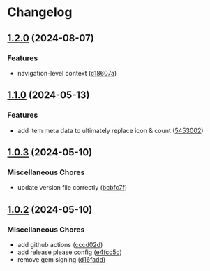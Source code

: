 # Changelog

## [1.2.0](https://github.com/adamcooke/actionnav/compare/v1.1.0...v1.2.0) (2024-08-07)


### Features

* navigation-level context ([c18607a](https://github.com/adamcooke/actionnav/commit/c18607a76d7b822cb0dd90ed7425978a279eede3))

## [1.1.0](https://github.com/adamcooke/actionnav/compare/v1.0.3...v1.1.0) (2024-05-13)


### Features

* add item meta data to ultimately replace icon & count ([5453002](https://github.com/adamcooke/actionnav/commit/54530024af4088424dda320f1362166eaee753ee))

## [1.0.3](https://github.com/adamcooke/actionnav/compare/v1.0.2...v1.0.3) (2024-05-10)


### Miscellaneous Chores

* update version file correctly ([bcbfc7f](https://github.com/adamcooke/actionnav/commit/bcbfc7f8ef1ef129d456d83dd7c3af8114b9dbb0))

## [1.0.2](https://github.com/adamcooke/actionnav/compare/v1.0.1...v1.0.2) (2024-05-10)


### Miscellaneous Chores

* add github actions ([cccd02d](https://github.com/adamcooke/actionnav/commit/cccd02db94fec311e02482407ad3ebdb7a0b9def))
* add release please config ([e4fcc5c](https://github.com/adamcooke/actionnav/commit/e4fcc5c474b2d3f3b0a3623302e9aa1602f5c8d1))
* remove gem signing ([d16fadd](https://github.com/adamcooke/actionnav/commit/d16faddb70d9660d7e3e5173eb042eddab32b351))
